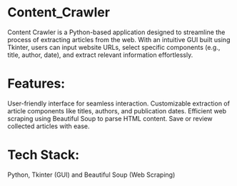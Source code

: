# Content_Crawler
Content Crawler is a Python-based application designed to streamline the process of extracting articles from the web. With an intuitive GUI built using Tkinter, users can input website URLs, select specific components (e.g., title, author, date), and extract relevant information effortlessly.


# Features:

User-friendly interface for seamless interaction.
Customizable extraction of article components like titles, authors, and publication dates.
Efficient web scraping using Beautiful Soup to parse HTML content.
Save or review collected articles with ease.
# Tech Stack:
Python, 
Tkinter (GUI) and
Beautiful Soup (Web Scraping)

